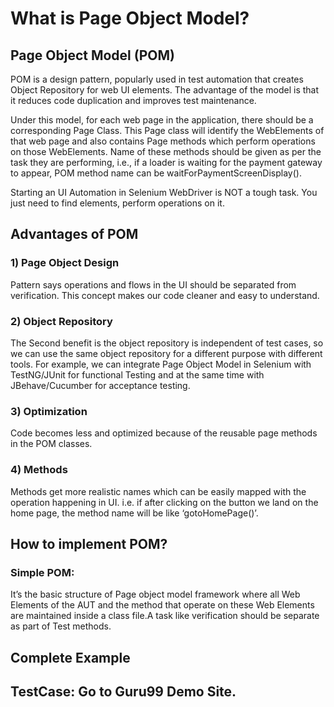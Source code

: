 # What is Page Object Model?
## Page Object Model (POM)
POM is a design pattern, popularly used in test automation that creates Object Repository for web UI elements. The advantage of the model is that it reduces code duplication and improves test maintenance.

Under this model, for each web page in the application, there should be a corresponding Page Class. This Page class will identify the WebElements of that web page and also contains Page methods which perform operations on those WebElements. Name of these methods should be given as per the task they are performing, i.e., if a loader is waiting for the payment gateway to appear, POM method name can be waitForPaymentScreenDisplay().

Starting an UI Automation in Selenium WebDriver is NOT a tough task. You just need to find elements, perform operations on it.

## Advantages of POM
### 1) Page Object Design
Pattern says operations and flows in the UI should be separated from verification. This concept makes our code cleaner and easy to understand.
### 2) Object Repository
The Second benefit is the object repository is independent of test cases, so we can use the same object repository for a different purpose with different tools. For example, we can integrate Page Object Model in Selenium with TestNG/JUnit for functional Testing and at the same time with JBehave/Cucumber for acceptance testing.
### 3) Optimization
Code becomes less and optimized because of the reusable page methods in the POM classes.
### 4) Methods
Methods get more realistic names which can be easily mapped with the operation happening in UI. i.e. if after clicking on the button we land on the home page, the method name will be like ‘gotoHomePage()’.
## How to implement POM?
### Simple POM:

It’s the basic structure of Page object model framework where all Web Elements of the AUT and the method that operate on these Web Elements are maintained inside a class file.A task like verification should be separate as part of Test methods.

## Complete Example

## TestCase: Go to Guru99 Demo Site.